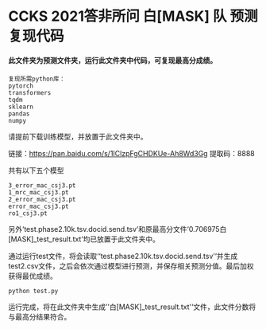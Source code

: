 # CCKS 2021答非所问 白[MASK] 队 预测复现代码



#### 此文件夹为预测文件夹，运行此文件夹中代码，可复现最高分成绩。

```
复现所需python库：
pytorch 
transformers
tqdm
sklearn
pandas
numpy
```

请提前下载训练模型，并放置于此文件夹中。

链接：https://pan.baidu.com/s/1IClzpFgCHDKUe-Ah8Wd3Gg 
提取码：8888

共有以下五个模型

```
3_error_mac_csj3.pt
1_mrc_mac_csj3.pt
2_error_mac_csj3.pt
error_mac_csj3.pt
ro1_csj3.pt
```

另外‘test.phase2.10k.tsv.docid.send.tsv’和原最高分文件‘0.706975白[MASK]_test_result.txt’均已放置于此文件夹中。



通过运行test文件，将会读取‘‘test.phase2.10k.tsv.docid.send.tsv’‘并生成test2.csv文件，之后会依次通过模型进行预测，并保存相关预测分值。最后加权获得最优成绩。

`python test.py `



运行完成，将在此文件夹中生成’'白[MASK]_test_result.txt'‘文件，此文件分数将与最高分结果符合。
